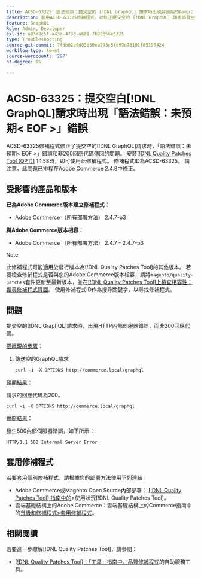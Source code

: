 ```yaml
---
title: ACSD-63325：語法錯誤：提交空的 [!DNL GraphQL] 請求時出現非預期的&amp；lt；EOF&amp；gt；錯誤
description: 套用ACSD-63325修補程式，以修正提交空的 [!DNL GraphQL] 請求時發生語法錯誤的Adobe Commerce問題。
feature: GraphQL
Role: Admin, Developer
exl-id: a83a8c5f-a43a-4733-a601-7b92656e5325
type: Troubleshooting
source-git-commit: 7fdb02a6d89d50ea593c5fd99d78101f89198424
workflow-type: tm+mt
source-wordcount: '297'
ht-degree: 0%

---
```


# ACSD-63325：提交空白[!DNL GraphQL]請求時出現「語法錯誤：未預期&lt; EOF >」錯誤

ACSD-63325修補程式修正了提交空的[!DNL GraphQL]請求時，「語法錯誤：未預期&lt; EOF >」錯誤和非200回應代碼傳回的問題。 安裝[[!DNL Quality Patches Tool (QPT)]](/help/tools/quality-patches-tool/quality-patches-tool-to-self-serve-quality-patches.md) 1.1.58時，即可使用此修補程式。 修補程式ID為ACSD-63325。 請注意，此問題已排程在Adobe Commerce 2.4.8中修正。

## 受影響的產品和版本

**已為Adobe Commerce版本建立修補程式：**

* Adobe Commerce （所有部署方法） 2.4.7-p3

**與Adobe Commerce版本相容：**

* Adobe Commerce （所有部署方法） 2.4.7 - 2.4.7-p3

>[!NOTE]
>
>此修補程式可能適用於發行版本為[!DNL Quality Patches Tool]的其他版本。 若要檢查修補程式是否與您的Adobe Commerce版本相容，請將`magento/quality-patches`套件更新至最新版本，並在[[!DNL Quality Patches Tool]上檢查相容性：搜尋修補程式頁面](https://experienceleague.adobe.com/tools/commerce-quality-patches/index.html)。 使用修補程式ID作為搜尋關鍵字，以尋找修補程式。

## 問題

提交空的[!DNL GraphQL]請求時，出現HTTP內部伺服器錯誤，而非200回應代碼。

<u>要再現的步驟</u>：

1. 傳送空的GraphQL請求

   ```graphql
   curl -i -X OPTIONS http://commerce.local/graphql
   ```

<u>預期結果</u>：

請求的回應代碼為200。

```
curl -i -X OPTIONS http://commerce.local/graphql
```

<u>實際結果</u>：

發生500內部伺服器錯誤，如下所示：

```
HTTP/1.1 500 Internal Server Error
```

## 套用修補程式

若要套用個別修補程式，請根據您的部署方法使用下列連結：

* Adobe Commerce或Magento Open Source內部部署： [[!DNL Quality Patches Tool] 指南中的](/help/tools/quality-patches-tool/usage.md)>使用狀況[!DNL Quality Patches Tool]。
* 雲端基礎結構上的Adobe Commerce：雲端基礎結構上的Commerce指南中的[升級和修補程式>套用修補程式](https://experienceleague.adobe.com/en/docs/commerce-cloud-service/user-guide/develop/upgrade/apply-patches)。

## 相關閱讀

若要進一步瞭解[!DNL Quality Patches Tool]，請參閱：

* [[!DNL Quality Patches Tool]：「工具」指南中，品質修補程式](/help/tools/quality-patches-tool/quality-patches-tool-to-self-serve-quality-patches.md)的自助服務工具。
